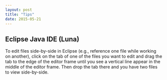 ```yaml
---
layout: post
title: "Tips"
date: 2015-05-21
---
```


<h2>Eclipse Java IDE (Luna)</h2>
To edit files side-by-side in Eclipse (e.g., reference one file while working on another), click on the tab of one of the files you want to edit and drag the tab to the edge of the editor frame until you see a vertical line appear in the middle of the editor frame. Then drop the tab there and you have two files to view side-by-side.

